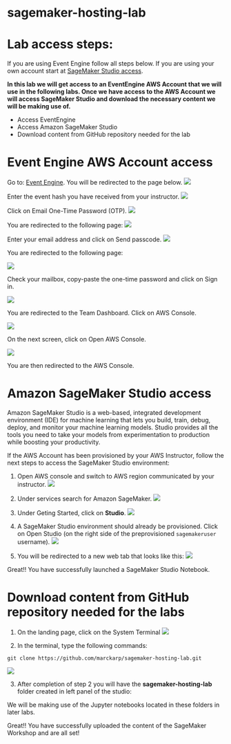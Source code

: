 # sagemaker-hosting-lab

# Lab access steps:

If you are using Event Engine follow all steps below. If you are using your own account start at [SageMaker Studio access](README.md#amazon-sagemaker-studio-access).

**In this lab we will get access to an EventEngine AWS Account that we will use in the following labs. Once we have access to the AWS Account we will access SageMaker Studio and download the necessary content we will be making use of.**

* Access EventEngine
* Access Amazon SageMaker Studio
* Download content from GitHub repository needed for the lab

# Event Engine AWS Account access

Go to: [Event Engine](https://dashboard.eventengine.run/login). You will be redirected to the page below.
![](https://raw.githubusercontent.com/marckarp/sagemaker-hosting-lab/main/static/event-engine-main.png)

Enter the event hash you have received from your instructor.
![](https://raw.githubusercontent.com/marckarp/sagemaker-hosting-lab/main/static/event-engine-hash.png)

Click on Email One-Time Password (OTP).
![](https://raw.githubusercontent.com/marckarp/sagemaker-hosting-lab/main/static/sign-in-with.png)

You are redirected to the following page:
![](https://raw.githubusercontent.com/marckarp/sagemaker-hosting-lab/main/static/enter-otp.png)

Enter your email address and click on Send passcode.
![](https://raw.githubusercontent.com/marckarp/sagemaker-hosting-lab/main/static/enter-email.png)

You are redirected to the following page:

![](https://raw.githubusercontent.com/marckarp/sagemaker-hosting-lab/main/static/enter-otp-1.png)

Check your mailbox, copy-paste the one-time password and click on Sign in.

![](https://raw.githubusercontent.com/marckarp/sagemaker-hosting-lab/main/static/otp-sent.png)

You are redirected to the Team Dashboard. Click on AWS Console.

![](https://raw.githubusercontent.com/marckarp/sagemaker-hosting-lab/main/static/team-dashboard.png)

On the next screen, click on Open AWS Console.

![](https://raw.githubusercontent.com/marckarp/sagemaker-hosting-lab/main/static/aws-console.png)

You are then redirected to the AWS Console.

# Amazon SageMaker Studio access

Amazon SageMaker Studio is a web-based, integrated development environment (IDE) for machine learning that lets you build, train, debug, deploy, and monitor your machine learning models. Studio provides all the tools you need to take your models from experimentation to production while boosting your productivity.

If the AWS Account has been provisioned by your AWS Instructor, follow the next steps to access the SageMaker Studio environment:

1. Open AWS console and switch to AWS region communicated by your instructor.
![](https://raw.githubusercontent.com/marckarp/sagemaker-hosting-lab/main/static/aws-console.png)

2. Under services search for Amazon SageMaker.
![](https://raw.githubusercontent.com/marckarp/sagemaker-hosting-lab/main/static/services-sagemaker.png)

3. Under Geting Started, click on **Studio**.
![](https://raw.githubusercontent.com/marckarp/sagemaker-hosting-lab/main/static/getting-started.png)

4. A SageMaker Studio environment should already be provisioned. Click on Open Studio (on the right side of the preprovisioned `sagemakeruser` username).
![](https://raw.githubusercontent.com/marckarp/sagemaker-hosting-lab/main/static/sagemaker-studio.pngg)

5. You will be redirected to a new web tab that looks like this:
![](https://raw.githubusercontent.com/marckarp/sagemaker-hosting-lab/main/static/sm-landing-page.png)

Great!! You have successfully launched a SageMaker Studio Notebook.

# Download content from GitHub repository needed for the labs

1. On the landing page, click on the System Terminal 
![](https://raw.githubusercontent.com/marckarp/sagemaker-hosting-lab/main/static/launch-terminal.png)

2. In the terminal, type the following commands:
```
git clone https://github.com/marckarp/sagemaker-hosting-lab.git
```
![](static/intro/clone-code.png)

3. After completion of step 2 you will have the **sagemaker-hosting-lab** folder created in left panel of the studio:


We will be making use of the Jupyter notebooks located in these folders in later labs.


Great!! You have successfully uploaded the content of the SageMaker Workshop and are all set!
